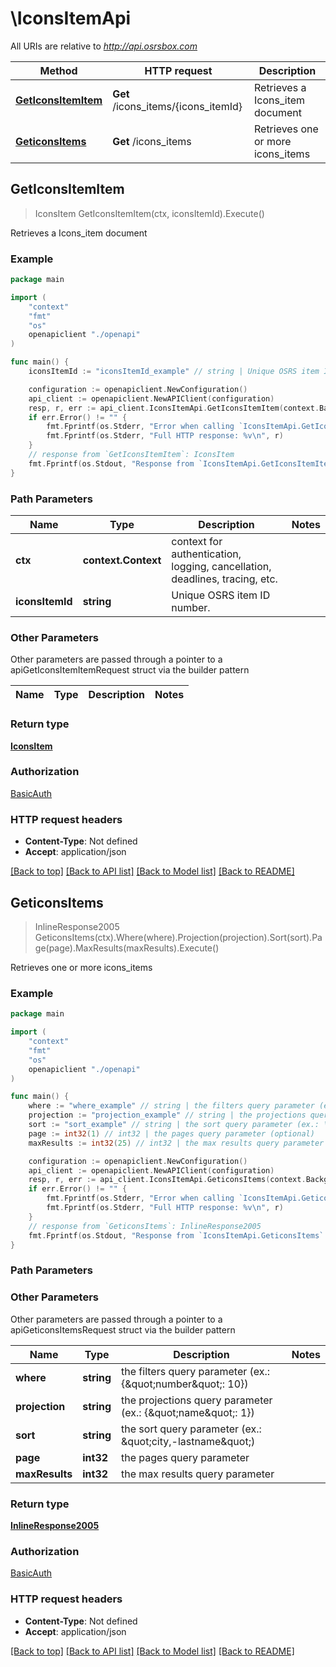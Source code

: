 # \IconsItemApi

All URIs are relative to *http://api.osrsbox.com*

Method | HTTP request | Description
------------- | ------------- | -------------
[**GetIconsItemItem**](IconsItemApi.md#GetIconsItemItem) | **Get** /icons_items/{icons_itemId} | Retrieves a Icons_item document
[**GeticonsItems**](IconsItemApi.md#GeticonsItems) | **Get** /icons_items | Retrieves one or more icons_items



## GetIconsItemItem

> IconsItem GetIconsItemItem(ctx, iconsItemId).Execute()

Retrieves a Icons_item document

### Example

```go
package main

import (
    "context"
    "fmt"
    "os"
    openapiclient "./openapi"
)

func main() {
    iconsItemId := "iconsItemId_example" // string | Unique OSRS item ID number.

    configuration := openapiclient.NewConfiguration()
    api_client := openapiclient.NewAPIClient(configuration)
    resp, r, err := api_client.IconsItemApi.GetIconsItemItem(context.Background(), iconsItemId).Execute()
    if err.Error() != "" {
        fmt.Fprintf(os.Stderr, "Error when calling `IconsItemApi.GetIconsItemItem``: %v\n", err)
        fmt.Fprintf(os.Stderr, "Full HTTP response: %v\n", r)
    }
    // response from `GetIconsItemItem`: IconsItem
    fmt.Fprintf(os.Stdout, "Response from `IconsItemApi.GetIconsItemItem`: %v\n", resp)
}
```

### Path Parameters


Name | Type | Description  | Notes
------------- | ------------- | ------------- | -------------
**ctx** | **context.Context** | context for authentication, logging, cancellation, deadlines, tracing, etc.
**iconsItemId** | **string** | Unique OSRS item ID number. | 

### Other Parameters

Other parameters are passed through a pointer to a apiGetIconsItemItemRequest struct via the builder pattern


Name | Type | Description  | Notes
------------- | ------------- | ------------- | -------------


### Return type

[**IconsItem**](Icons_item.md)

### Authorization

[BasicAuth](../README.md#BasicAuth)

### HTTP request headers

- **Content-Type**: Not defined
- **Accept**: application/json

[[Back to top]](#) [[Back to API list]](../README.md#documentation-for-api-endpoints)
[[Back to Model list]](../README.md#documentation-for-models)
[[Back to README]](../README.md)


## GeticonsItems

> InlineResponse2005 GeticonsItems(ctx).Where(where).Projection(projection).Sort(sort).Page(page).MaxResults(maxResults).Execute()

Retrieves one or more icons_items

### Example

```go
package main

import (
    "context"
    "fmt"
    "os"
    openapiclient "./openapi"
)

func main() {
    where := "where_example" // string | the filters query parameter (ex.: {\"number\": 10}) (optional)
    projection := "projection_example" // string | the projections query parameter (ex.: {\"name\": 1}) (optional)
    sort := "sort_example" // string | the sort query parameter (ex.: \"city,-lastname\") (optional)
    page := int32(1) // int32 | the pages query parameter (optional)
    maxResults := int32(25) // int32 | the max results query parameter (optional)

    configuration := openapiclient.NewConfiguration()
    api_client := openapiclient.NewAPIClient(configuration)
    resp, r, err := api_client.IconsItemApi.GeticonsItems(context.Background()).Where(where).Projection(projection).Sort(sort).Page(page).MaxResults(maxResults).Execute()
    if err.Error() != "" {
        fmt.Fprintf(os.Stderr, "Error when calling `IconsItemApi.GeticonsItems``: %v\n", err)
        fmt.Fprintf(os.Stderr, "Full HTTP response: %v\n", r)
    }
    // response from `GeticonsItems`: InlineResponse2005
    fmt.Fprintf(os.Stdout, "Response from `IconsItemApi.GeticonsItems`: %v\n", resp)
}
```

### Path Parameters



### Other Parameters

Other parameters are passed through a pointer to a apiGeticonsItemsRequest struct via the builder pattern


Name | Type | Description  | Notes
------------- | ------------- | ------------- | -------------
 **where** | **string** | the filters query parameter (ex.: {\&quot;number\&quot;: 10}) | 
 **projection** | **string** | the projections query parameter (ex.: {\&quot;name\&quot;: 1}) | 
 **sort** | **string** | the sort query parameter (ex.: \&quot;city,-lastname\&quot;) | 
 **page** | **int32** | the pages query parameter | 
 **maxResults** | **int32** | the max results query parameter | 

### Return type

[**InlineResponse2005**](inline_response_200_5.md)

### Authorization

[BasicAuth](../README.md#BasicAuth)

### HTTP request headers

- **Content-Type**: Not defined
- **Accept**: application/json

[[Back to top]](#) [[Back to API list]](../README.md#documentation-for-api-endpoints)
[[Back to Model list]](../README.md#documentation-for-models)
[[Back to README]](../README.md)

